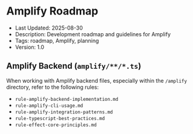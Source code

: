 # Amplify Roadmap

- Last Updated: 2025-08-30
- Description: Development roadmap and guidelines for Amplify
- Tags: roadmap, Amplify, planning
- Version: 1.0

## Amplify Backend (`amplify/**/*.ts`)

When working with Amplify backend files, especially within the `/amplify` directory, refer to the following rules:

- `rule-amplify-backend-implementation.md`
- `rule-amplify-cli-usage.md`
- `rule-amplify-integration-patterns.md`
- `rule-typescript-best-practices.md`
- `rule-effect-core-principles.md`

